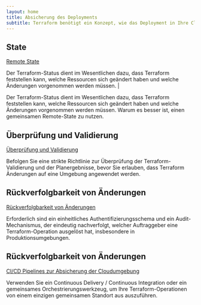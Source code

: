 ```yaml
---
layout: home
title: Absicherung des Deployments
subtitle: Terraform benötigt ein Konzept, wie das Deployment in Ihre Cloudumgebung abgesichert werden soll. Dies beinhaltet neben Authentifizierung auch Tests und Validierung des Infrastruktur Codes.
---
```


## State

[Remote State](state.html)

Der Terraform-Status dient im Wesentlichen dazu, dass Terraform feststellen kann, welche Ressourcen sich geändert haben und welche Änderungen vorgenommen werden müssen. \|

Der Terraform-Status dient im Wesentlichen dazu, dass Terraform feststellen kann, welche Ressourcen sich geändert haben und welche Änderungen vorgenommen werden müssen. Warum es besser ist, einen gemeinsamen Remote-State zu nutzen.

## Überprüfung und Validierung

[Überprüfung und Validierung](validierung.html)

Befolgen Sie eine strikte Richtlinie zur Überprüfung der Terraform-Validierung und der Planergebnisse, bevor Sie erlauben, dass Terraform Änderungen auf eine Umgebung angewendet werden.

## Rückverfolgbarkeit von Änderungen

[Rückverfolgbarkeit von Änderungen](rueckverfolgbarkeit-von-aenderungen.html)

Erforderlich sind ein einheitliches Authentifizierungsschema und ein Audit-Mechanismus, der eindeutig nachverfolgt, welcher Auftraggeber eine Terraform-Operation ausgelöst hat, insbesondere in Produktionsumgebungen.

## Rückverfolgbarkeit von Änderungen

[CI/CD Pipelines zur Absicherung der Cloudumgebung](ci-cd-integration.html)

Verwenden Sie ein Continuous Delivery / Continuous Integration oder ein gemeinsames Orchestrierungswerkzeug, um Ihre Terraform-Operationen von einem einzigen gemeinsamen Standort aus auszuführen.

